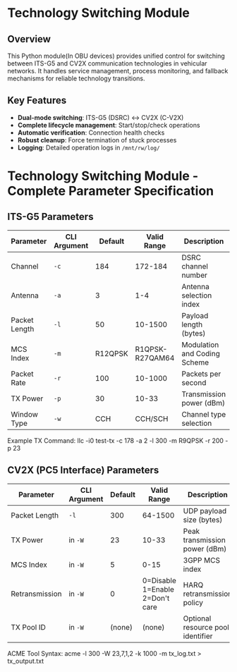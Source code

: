 # Technology Switching Module

## Overview
This Python module(In OBU devices) provides unified control for switching between ITS-G5 and CV2X communication technologies in vehicular networks. It handles service management, process monitoring, and fallback mechanisms for reliable technology transitions.

## Key Features
- **Dual-mode switching**: ITS-G5 (DSRC) ↔ CV2X (C-V2X)
- **Complete lifecycle management**: Start/stop/check operations
- **Automatic verification**: Connection health checks
- **Robust cleanup**: Force termination of stuck processes
- **Logging**: Detailed operation logs in `/mnt/rw/log/`

# Technology Switching Module - Complete Parameter Specification

## ITS-G5 Parameters
| Parameter       | CLI Argument | Default   | Valid Range       | Description                          |
|-----------------|--------------|-----------|-------------------|--------------------------------------|
| Channel        | `-c`         | 184       | 172-184           | DSRC channel number                  |
| Antenna        | `-a`         | 3         | 1-4               | Antenna selection index              |
| Packet Length  | `-l`         | 50        | 10-1500           | Payload length (bytes)               |
| MCS Index      | `-m`         | R12QPSK   | R1QPSK-R27QAM64   | Modulation and Coding Scheme         |
| Packet Rate    | `-r`         | 100       | 10-1000           | Packets per second                   |
| TX Power       | `-p`         | 30        | 10-33             | Transmission power (dBm)             |
| Window Type    | `-w`         | CCH       | CCH/SCH           | Channel type selection               |

Example TX Command:
llc -i0 test-tx -c 178 -a 2 -l 300 -m R9QPSK -r 200 -p 23

## CV2X (PC5 Interface) Parameters
| Parameter       | CLI Argument | Default   | Valid Range       | Description                          |
|-----------------|--------------|-----------|-------------------|--------------------------------------|
| Packet Length  | `-l`         | 300       | 64-1500            | UDP payload size (bytes)             |
| TX Power       | in `-W`      | 23        | 10-33              | Peak transmission power (dBm)        |
| MCS Index      | in `-W`      | 5         | 0-15               | 3GPP MCS index                       |
| Retransmission | in `-W`      | 0         | 0=Disable<br>1=Enable<br>2=Don't care | HARQ retransmission policy |
| TX Pool ID     | in `-W`      | (none)    | (none)             | Optional resource pool identifier    |

ACME Tool Syntax:
acme -l 300 -W 23,7,1,2 -k 1000 -m tx_log.txt > tx_output.txt
